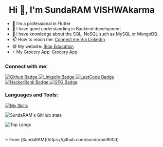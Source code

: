  <h1 align="center">Hi 👋, I'm SundaRAM VISHWAkarma</h1>

- 🔭 I’m a professional in Flutter
- 🌱 I have good understanding in Backend development
- 💬 I have knowledge about the SQL, NoSQL such as MySQL or MongoDB.
- 📫 How to reach me: [Connect me Via LinkedIn](https://www.linkedin.com/in/sundaram-sharma-883b36226/)
- 😄 My website: [Blog Education](https://king-blog.odoo.com/)
- ⚡ My Grocery App: [Grocery App](https://my-grocery-app-163f2.web.app/)
  
### Connect with me:
<div id="badges">
  <a href="https://github.com/5undaram900d">
    <img src="https://img.shields.io/badge/Github-white?style=for-the-badge&logo=Github&logoColor=black" alt="Github Badge"/>
  </a>
 <a href="https://www.linkedin.com/in/sundaram-sharma-883b36226/">
    <img src="https://img.shields.io/badge/LinkedIn-green?style=for-the-badge&logo=linkedin&logoColor=white" alt="LinkedIn Badge"/>
  </a>
  <a href="https://leetcode.com/u/KING_VISHWAkarma/">
    <img src="https://img.shields.io/badge/LeetCode-red?style=for-the-badge&logo=leetcode&logoColor=white" alt="LeetCode Badge"/>
  </a>
   <a href="https://www.hackerrank.com/profile/sundaram1105001">
    <img src="https://img.shields.io/badge/Hackerrank-purple?style=for-the-badge&logo=hackerrank&logoColor=white" alt="HackerRank Badge"/>
  </a>
   <a href="https://www.geeksforgeeks.org/user/sundaram1105001/">
    <img src="https://img.shields.io/badge/GFG-blue?style=for-the-badge&logo=geeksforgeeks&logoColor=white" alt="GFG Badge"/>
  </a>
</div>

### Languages and Tools:
[![My Skills](https://skillicons.dev/icons?i=java,flutter,dart,firebase,github,git,vscode,postman,html,css,js,nodejs,express,mongodb,mysql,idea,figma,blender,windows,kali&perline=5)](https://skillicons.dev)

![SundaRAM's GitHub stats](https://github-readme-stats.vercel.app/api?username=5undaram900d&show_icons=true&theme=dark)

![Top Langs](https://github-readme-stats.vercel.app/api/top-langs/?username=5undaram900d&theme=dark)


<br>
⭐️ From [SundaRAM](https://github.com/5undaram900d)
